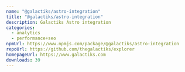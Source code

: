 ```yaml
---
name: "@galactiks/astro-integration"
title: "@galactiks/astro-integration"
description: Galactiks Astro integration
categories:
  - analytics
  - performance+seo
npmUrl: https://www.npmjs.com/package/@galactiks/astro-integration
repoUrl: https://github.com/thegalactiks/explorer
homepageUrl: https://www.galactiks.com
downloads: 39
---
```


